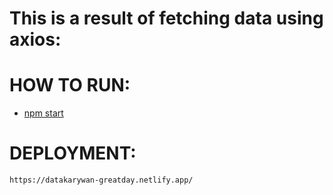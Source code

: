# This is a result of fetching data using axios:

# HOW TO RUN:

- [npm start](#npm-start)

# DEPLOYMENT:

```
https://datakarywan-greatday.netlify.app/
```
